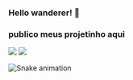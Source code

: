 ### Hello wanderer! 👋
### publico meus projetinho aqui

<div>
<a href="https://youtu.be/dQw4w9WgXcQ" target="_blank"><img src="https://img.shields.io/badge/Twitter-0096FF?style=for-the-badge&logo=twitter&logoColor=white" target="_blank"></a>
<a href="https://www.instagram.com/eduardokkkjkk/" target="_blank"><img src="https://img.shields.io/badge/-Instagram-%23E4405F?style=for-the-badge&logo=instagram&logoColor=white" target="_blank"></a>
</div>

![Snake animation](https://github.com/eduardokkkk/eduardokkkk/blob/output/github-contribution-grid-snake.svg)



<!--

Here are some ideas to get you started:

- 🔭 I’m currently working on ...
- 🌱 I’m currently learning ...
- 👯 I’m looking to collaborate on ...
- 🤔 I’m looking for help with ...
- 💬 Ask me about ...
- 📫 How to reach me: ...
- 😄 Pronouns: ...
- ⚡ Fun fact: ...
-->
